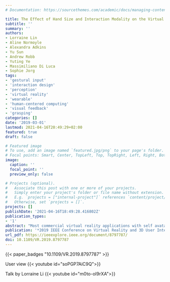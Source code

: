 ```yaml
---
# Documentation: https://sourcethemes.com/academic/docs/managing-content/

title: The Effect of Hand Size and Interaction Modality on the Virtual Hand Illusion
subtitle: ''
summary: ''
authors:
- Lorraine Lin
- Aline Normoyle
- Alexandra Adkins
- Yu Sun
- Andrew Robb
- Yuting Ye
- Massimiliano Di Luca
- Sophie Jorg
tags:
- 'gestural input'
- 'interaction design'
- 'perception'
- 'virtual reality'
- 'wearable'
- 'human-centered computing'
- 'visual feedback'
- 'grasping'
categories: []
date: '2019-03-01'
lastmod: 2021-04-16T20:49:29+02:00
featured: true
draft: false

# Featured image
# To use, add an image named `featured.jpg/png` to your page's folder.
# Focal points: Smart, Center, TopLeft, Top, TopRight, Left, Right, BottomLeft, Bottom, BottomRight.
image:
  caption: ''
  focal_point: ''
  preview_only: false

# Projects (optional).
#   Associate this post with one or more of your projects.
#   Simply enter your project's folder or file name without extension.
#   E.g. `projects = ["internal-project"]` references `content/project/deep-learning/index.md`.
#   Otherwise, set `projects = []`.
projects: []
publishDate: '2021-04-16T18:49:28.416802Z'
publication_types:
- '1'
abstract: "Most commercial virtual reality applications with self avatars provideusers with a 'one-size fits all' avatar. While the height of this body may be scaled to the user's height, other body proportions, such as limb length and hand size, are rarely customized to fit an individual user. Prior research has shown that mismatches between users' avatars and their actual bodies can affect size perception and feelings of body ownership. In this paper, we consider how concepts related to the virtual hand illusion, user experience, and task efficiency are influenced by variations between the size of a user's actual hand and their avatar's hand. We also consider how using a tracked controller or tracked gestures affect these concepts. We conducted a 2×3 within-subjects study (n=20), with two levels of input modality: Using tracked finger motion vs. a hand-held controller (Glove vs. Controller), and three levels of hand scaling (Small, Fit, and Large). Participants completed 2 block-assembly trials for each condition (for a total of 12 trials). Time, mistakes, and a user experience survey were recorded for each trial. Participants experienced stronger feelings of ownership and realism in the Glove condition. Efficiency was higher in the Controller condition and supported by play data of more time spent, blocks grabbed, and blocks dropped in the Glove condition. We did not find enough evidence for a change in agency and the intensity of the virtual hand illusion depending on hand size. Over half of the participants indicated preferring the Glove condition over the Controller condition, mentioning fun and efficiency as factors in their choices. Preferences on hand scaling were mixed but often attributed to efficiency. Participants liked the appearance of their virtual hand more while using the Fit instead of Large hands. Several interaction effects were observed between input modality and hand scaling, for example, for smaller hands, tracked hands evoked stronger feelings of ownership compared to using a controller. Our results show that the virtual hand illusion is stronger when participants are able to control a hand directly rather than with a hand-held device, and that the virtual reality task must first be considered to determine which modality and hand size are the most applicable."
publication: '*2019 IEEE Conference on Virtual Reality and 3D User Interfaces (VR)*'
url_pdf: https://ieeexplore.ieee.org/document/8797787/
doi: 10.1109/VR.2019.8797787
---
```

{{< paper_badges "10.1109/VR.2019.8797787" >}}

User view
{{< youtube id="soPGP7AiC9Q">}}

Talk by Lorraine Li
{{< youtube id="m0to-oI9rXA">}}
